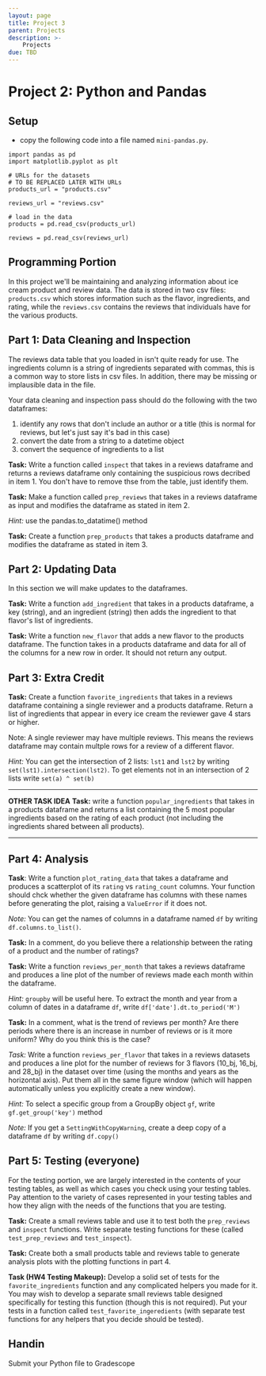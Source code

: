 ```yaml
---
layout: page
title: Project 3
parent: Projects
description: >-
    Projects
due: TBD
---
```


# Project 2: Python and Pandas

## Setup
- copy the following code into a file named `mini-pandas.py`.

```
import pandas as pd
import matplotlib.pyplot as plt

# URLs for the datasets
# TO BE REPLACED LATER WITH URLs
products_url = "products.csv"

reviews_url = "reviews.csv"

# load in the data
products = pd.read_csv(products_url)

reviews = pd.read_csv(reviews_url)
```

## Programming Portion
In this project we'll be maintaining and analyzing information about ice cream product and review data. The data is stored in two csv files: `products.csv` which stores information such as the flavor, ingredients, and rating, while the `reviews.csv` contains the reviews that individuals have for the various products. 


## Part 1: Data Cleaning and Inspection

The reviews data table that you loaded in isn't quite ready for use. The ingredients column is a string of ingredients separated with commas, this is a common way to store lists in csv files. In addition, there may be missing or implausible data in the file.

Your data cleaning and inspection pass should do the following with the two dataframes:
1. identify any rows that don't include an author or a title (this is normal for reviews, but let's just say it's bad in this case)
2. convert the date from a string to a datetime object
3. convert the sequence of ingredients to a list

**Task:** Write a function called `inspect` that takes in a reviews dataframe and returns a reviews dataframe only containing the suspicious rows decribed in item 1. You don't have to remove thse from the table, just identify them.

**Task:** Make a function called `prep_reviews` that takes in a reviews dataframe as input and modifies the dataframe as stated in item 2.

*Hint:* use the pandas.to_datatime() method

**Task:** Create a function `prep_products` that takes a products dataframe and modifies the dataframe as stated in item 3. 


## Part 2: Updating Data

In this section we will make updates to the dataframes.

**Task:** Write a function `add_ingredient` that takes in a products dataframe, a key (string), and an ingredient (string) then adds the ingredient to that flavor's list of ingredients.

**Task:** Write a function `new_flavor` that adds a new flavor to the products dataframe. The function takes in a products dataframe and data for all of the columns for a new row in order. It should not return any output.


## Part 3: Extra Credit

**Task:** Create a function `favorite_ingredients` that takes in a reviews dataframe containing a single reviewer and a products dataframe. Return a list of ingredients that appear in every ice cream the reviewer gave 4 stars or higher.

Note: A single reviewer may have multiple reviews. This means the reviews dataframe may contain multple rows for a review of a different flavor.

*Hint:* You can get the intersection of 2 lists: `lst1` and `lst2` by writing `set(lst1).intersection(lst2)`. To get elements not in an intersection of 2 lists write `set(a) ^ set(b)`

---
**OTHER TASK IDEA**
**Task:** write a function `popular_ingredients` that takes in a products dataframe and returns a list containing the 5 most popular ingredients based on the rating of each product (not including the ingredients shared between all products). 

---


## Part 4: Analysis

**Task**: Write a function `plot_rating_data` that takes a dataframe and produces a scatterplot of its `rating` vs `rating_count` columns. Your function should chck whether the given dataframe has columns with these names before generating the plot, raising a `ValueError` if it does not.

*Note:* You can get the names of columns in a dataframe named `df` by writing `df.columns.to_list()`.

**Task:** In a comment, do you believe there a relationship between the rating of a product and the number of ratings? 

**Task:** Write a function `reviews_per_month` that takes a reviews dataframe and produces a line plot of the number of reviews made each month within the dataframe.

*Hint:* `groupby` will be useful here. To extract the month and year from a column of dates in a dataframe `df`, write `df['date'].dt.to_period('M')`

**Task:** In a comment, what is the trend of reviews per month? Are there periods where there is an increase in number of reviews or is it more uniform? Why do you think this is the case?

*Task:* Write a function `reviews_per_flavor` that takes in a reviews datasets and produces a line plot for the number of reviews for 3 flavors (10_bj, 16_bj, and 28_bj) in the dataset over time (using the months and years as the horizontal axis). Put them all in the same figure window (which will happen automatically unless you explicitly create a new window).

*Hint:* To select a specific group from a GroupBy object `gf`, write `gf.get_group('key')` method

*Note:* If you get a `SettingWithCopyWarning`, create a deep copy of a dataframe `df` by writing `df.copy()`


## Part 5: Testing (everyone)

For the testing portion, we are largely interested in the contents of your testing tables, as well as which cases you check using your testing tables. Pay attention to the variety of cases represented in your testing tables and how they align with the needs of the functions that you are testing.

**Task:** Create a small reviews table and use it to test both the `prep_reviews` and `inspect` functions. Write separate testing functions for these (called `test_prep_reviews` and `test_inspect`).

**Task:** Create both a small products table and reviews table to generate analysis plots with the plotting functions in part 4.

**Task (HW4 Testing Makeup):** Develop a solid set of tests for the `favorite_ingredients` function and any complicated helpers you made for it. You may wish to develop a separate small reviews table designed specifically for testing this function (though this is not required). Put your tests in a function called `test_favorite_ingeredients` (with separate test functions for any helpers that you decide should be tested).

## Handin

Submit your Python file to Gradescope
